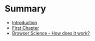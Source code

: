 # Summary

* [Introduction](README.md)
* [First Chapter](chapter1.md)
* [Browser Science - How does it work? ](browser-science-how-does-it-work.md)

